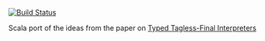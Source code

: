 [![Build Status](https://travis-ci.org/ypg-data/TTFI.svg)](https://travis-ci.org/ypg-data/TTFI)


Scala port of the ideas from the paper on [Typed Tagless-Final Interpreters](http://okmij.org/ftp/tagless-final/course/lecture.pdf)
